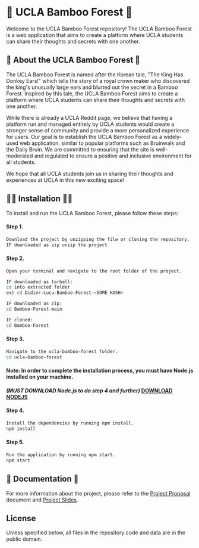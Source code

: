 
# 🤝 UCLA Bamboo Forest 🤝 

Welcome to the UCLA Bamboo Forest repository! The UCLA Bamboo Forest is a web application that aims to create a platform where UCLA students can share their thoughts and secrets with one another.

## 🙌 About the UCLA Bamboo Forest 🙌 
The UCLA Bamboo Forest is named after the Korean tale, "The King Has Donkey Ears!" which tells the story of a royal crown maker who discovered the king's unusually large ears and blurted out the secret in a Bamboo Forest. Inspired by this tale, the UCLA Bamboo Forest aims to create a platform where UCLA students can share their thoughts and secrets with one another.

While there is already a UCLA Reddit page, we believe that having a platform run and managed entirely by UCLA students would create a stronger sense of community and provide a more personalized experience for users. Our goal is to establish the UCLA Bamboo Forest as a widely-used web application, similar to popular platforms such as Bruinwalk and the Daily Bruin. We are committed to ensuring that the site is well-moderated and regulated to ensure a positive and inclusive environment for all students.

We hope that all UCLA students join us in sharing their thoughts and experiences at UCLA in this new exciting space!

## 👨‍💻 Installation 👨‍💻 
To install and run the UCLA Bamboo Forest, please follow these steps:
#### Step 1.
``` bash
Download the project by unzipping the file or cloning the repository.
IF downloaded as zip unzip the project
```
#### Step 2.
``` bash
Open your terminal and navigate to the root folder of the project.

IF downloaded as tarball:
cd into extracted folder
ex) cd Didier-Lucu-Bamboo-Forest-<SOME HASH> 

IF downloaded as zip: 
cd Bamboo-Forest-main

IF cloned:
cd Bamboo-Forest
```
#### Step 3. 
``` bash
Navigate to the ucla-bamboo-forest folder.
cd ucla-bamboo-forest
```

#### Note: In order to complete the installation process, you must have Node.js installed on your machine.
#### _(MUST DOWNLOAD Node.js to do step 4 and further)_ [DOWNLOAD NODEJS](https://nodejs.org/en)

#### Step 4. 
``` bash
Install the dependencies by running npm install.
npm install
```
#### Step 5. 
``` bash
Run the application by running npm start.
npm start
```

## 📝 Documentation 📝 

For more information about the project, please refer to the [Project Proposal](https://docs.google.com/document/d/19YIbnkAOOQ79nP-3MTmFnQitH0SRHKnbBT7LCAZj8Ig/edit) document and [Project Slides](https://docs.google.com/presentation/d/1FcX08xPwbV1MhvAto4FIdfK85H-H6tk4igMStrqX4co/edit?usp=sharing).

## License
Unless specified below, all files in the repository code and data are in the public domain.
